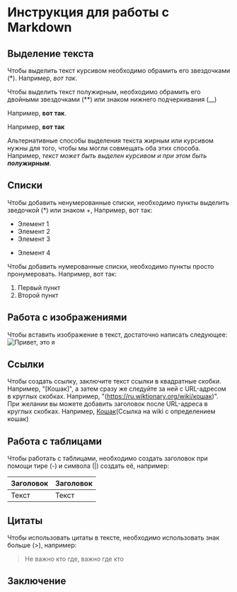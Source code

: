# Инструкция для работы с Markdown

## Выделение текста

Чтобы выделить текст курсивом необходимо обрамить его звездочками (*). Например, *вот так*.

Чтобы выделить текст полужирным, необходимо обрамить его двойными звездочками (**) или знаком нижнего подчеркивания (__)

Например, **вот так**.

Например, __вот так__

Альтернативные способы выделения текста жирным или курсивом нужны для того, чтобы мы могли совмещать оба этих способа. Например, _текст может быть выделен курсивом и при этом быть **полужирным**_.

## Списки

Чтобы добавить ненумерованные списки, необходимо пункты выделить зведочкой (*) или знаком +, Например, вот так:

* Элемент 1
* Элемент 2
* Элемент 3
+ Элемент 4

Чтобы добавить нумерованные списки, необходимо пункты просто пронумеровать. Например, вот так:

1. Первый пункт
2. Второй пункт

## Работа с изображениями

Чтобы вставить изображение в текст, достаточно написать следующее:
![Привет, это я](image.jpg)

## Ссылки

Чтобы создать ссылку, заключите текст ссылки в квадратные скобки. Например, "[Кошак]", а затем сразу же следуйте за ней с URL-адресом в круглых скобках. Например, "(https://ru.wiktionary.org/wiki/кошак)". При желании вы можете добавить заголовок после URL-адреса в круглых скобках. Например, [Кошак](https://ru.wiktionary.org/wiki/кошак)(Ссылка на wiki с определением кошак)

## Работа с таблицами

Чтобы работать с таблицами, необходимо создать заголовок при помощи тире (-) и символа (|) создать её, например: 

|Заголовок|Заголовок|
|---------|---------|
| Текст   | Текст   | 

## Цитаты

Чтобы использовать цитаты в тексте, необходимо использовать знак больше (>), например:

>Не важно кто где, важно где кто

## Заключение